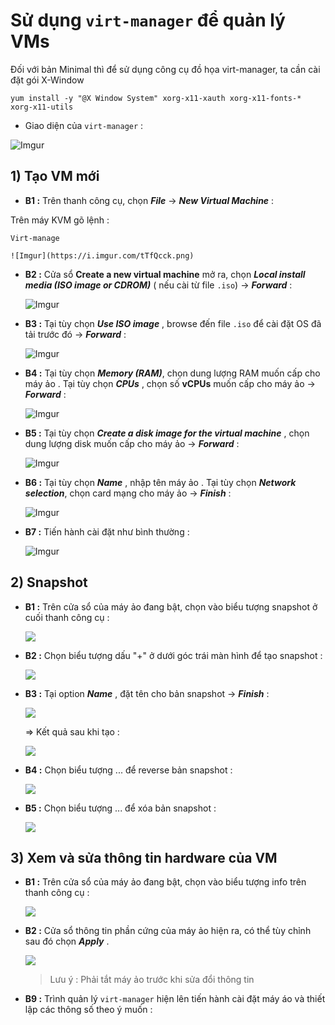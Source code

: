 # Sử dụng `virt-manager` để quản lý VMs

Đối với bản Minimal thì để sử dụng công cụ đồ họa virt-manager, ta cần cài đặt gói X-Window

```
yum install -y "@X Window System" xorg-x11-xauth xorg-x11-fonts-* xorg-x11-utils
```

- Giao diện của `virt-manager` :

![Imgur](https://i.imgur.com/9BAgRRs.png)

## **1) Tạo VM mới**
- **B1 :** Trên thanh công cụ, chọn ***File*** -> ***New Virtual Machine*** :

Trên máy KVM gõ lệnh :

```
Virt-manage
```

    ![Imgur](https://i.imgur.com/tTfQcck.png)

- **B2 :** Cửa sổ **Create a new virtual machine** mở ra, chọn ***Local install media (ISO image or CDROM)*** ( nếu cài từ file `.iso`) -> ***Forward*** :

   ![Imgur](https://i.imgur.com/qF7EqAw.png)

- **B3 :** Tại tùy chọn ***Use ISO image*** , browse đến file `.iso` để cài đặt OS đã tải trước đó -> ***Forward*** :

    ![Imgur](https://i.imgur.com/bsHV8ve.png)

- **B4 :** Tại tùy chọn ***Memory (RAM)***, chọn dung lượng RAM muốn cấp cho máy ảo . Tại tùy chọn ***CPUs*** , chọn số **vCPUs** muốn cấp cho máy ảo -> ***Forward*** :

    ![Imgur](https://i.imgur.com/ujVXVq6.png)

- **B5 :** Tại tùy chọn ***Create a disk image for the virtual machine*** , chọn dung lượng disk muốn cấp cho máy ảo -> ***Forward*** :

   ![Imgur](https://i.imgur.com/OGWsuj5.png)

- **B6 :** Tại tùy chọn ***Name*** , nhập tên máy ảo . Tại tùy chọn ***Network selection***, chọn card mạng cho máy ảo -> ***Finish*** :

    ![Imgur](https://i.imgur.com/HXDkCwg.png)

- **B7 :** Tiến hành cài đặt như bình thường :

   ![Imgur](https://i.imgur.com/8V0QInE.png)
  

## **2) Snapshot** 
- **B1 :** Trên cửa sổ của máy ảo đang bật, chọn vào biểu tượng snapshot ở cuối thanh công cụ :

    <img src=https://i.imgur.com/buOVgQS.png>

- **B2 :** Chọn biểu tượng dấu "+" ở dưới góc trái màn hình để tạo snapshot :

    <img src=https://i.imgur.com/Gz06Ps4.png>

- **B3 :** Tại option ***Name*** , đặt tên cho bản snapshot -> ***Finish*** :

    <img src=https://i.imgur.com/40eVFV4.png>

    => Kết quả sau khi tạo :

    <img src=https://i.imgur.com/tTmBYan.png>

- **B4 :** Chọn biểu tượng ... để reverse bản snapshot :

    <img src=https://i.imgur.com/kG3bhv1.png>

- **B5 :** Chọn biểu tượng ... để xóa bản snapshot :

    <img src=https://i.imgur.com/BntUP7s.png>

## **3) Xem và sửa thông tin hardware của VM**
- **B1 :** Trên cửa sổ của máy ảo đang bật, chọn vào biểu tượng info trên thanh công cụ :

    <img src=https://i.imgur.com/gZUNCun.png>

- **B2 :** Cửa sổ thông tin phần cứng của máy ảo hiện ra, có thể tùy chỉnh sau đó chọn ***Apply*** .

    <img src=https://i.imgur.com/TxaxlIs.png>

    > Lưu ý : Phải tắt máy ảo trước khi sửa đổi thông tin
- **B9 :** Trình quản lý ``virt-manager`` hiện lên tiến hành cài đặt máy áo và thiết lập các thông số theo ý muốn :
